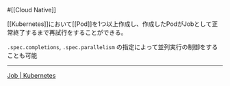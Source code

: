 #[[Cloud Native]]

[[Kubernetes]]において[[Pod]]を1つ以上作成し、作成したPodがJobとして正常終了するまで再試行をすることができる。

`.spec.completions`, `.spec.parallelism` の指定によって並列実行の制御をすることも可能

---
[Job | Kubernetes](https://kubernetes.io/ja/docs/concepts/workloads/controllers/job/)
